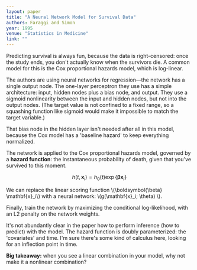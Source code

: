 ```yaml
---
layout: paper
title: "A Neural Network Model for Survival Data"
authors: Faraggi and Simon
year: 1995
venue: "Statistics in Medicine"
link: ""
---
```




<!--more-->

Predicting survival is always fun, because the data is right-censored: once the study ends, you don't actually know when the survivors die. A common model for this is the Cox proportional hazards model, which is log-linear. 

The authors are using neural networks for regression—the network has a single output node. The one-layer perceptron they use has a simple architecture: input, hidden nodes plus a bias node, and output. They use a sigmoid nonlinearity between the input and hidden nodes, but not into the output nodes. (The target value is not confined to a fixed range, so a squashing function like sigmoid would make it impossible to match the target variable.)

That bias node in the hidden layer isn't needed after all in this model, because the Cox model has a 'baseline hazard' to keep everything normalized.

The network is applied to the Cox proportional hazards model, governed by a **hazard function**: the instantaneous probability of death, given that you've survived to this moment. 

$$ h(t, \mathbf{x}_i) = h_0(t) \exp\{\boldsymbol{\beta} \mathbf{x}_i\} $$

We can replace the linear scoring function \\(\boldsymbol{\beta} \mathbf{x}_i\\) with a neural network: \\(g(\mathbf{x}_i; \theta) \\). 

Finally, train the network by maximizing the conditional log-likelihood, with an L2 penalty on the network weights.

It's not abundantly clear in the paper how to perform inference (how to predict) with the model. The hazard function is doubly parameterized: the 'covariates' and time. I'm sure there's some kind of calculus here, looking for an inflection point in time. 

**Big takeaway:** when you see a linear combination in your model, why not make it a nonlinear combination? 
